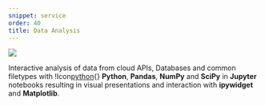 ```yaml
---
snippet: service
order: 40
title: Data Analysis
---
```


![](data-analysis.png)

Interactive analysis of data from cloud APIs, Databases and common filetypes with !Icon[python](){} **Python**, **Pandas**, **NumPy** and **SciPy** in **Jupyter** notebooks resulting in visual presentations and interaction with **ipywidget** and **Matplotlib**.
